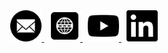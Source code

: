 <div align=center>
   <a href="mailto:mail@lukaswittmann.com">
   <img src="./images/email.svg" alt="E-Mail" width="50">
   </a>
&nbsp
   <a href="https://lukaswittmann.com">
   <img src="./images/website.svg" alt="Website" width="50">
   </a>
&nbsp
   <a href="https://www.youtube.com/channel/UCpXvAwnxumFDjF5qvkFLDfw">
   <img src="./images/youtube.svg" alt="Youtube" width="50">
   </a>
&nbsp
   <a href="https://www.linkedin.com/in/lukas-wittmann-1647bb1ba/">
   <img src="./images/linkedin.svg" alt="LinkedIn" width="50">
   </a>
</div>
   
<!--
**lukaswittmann/lukaswittmann** is a ✨ _special_ ✨ repository because its `README.md` (this file) appears on your GitHub profile.

Here are some ideas to get you started:

- 🔭 I’m currently working on ...
- 🌱 I’m currently learning ...
- 👯 I’m looking to collaborate on ...
- 🤔 I’m looking for help with ...
- 💬 Ask me about ...
- 📫 How to reach me: ...
- 😄 Pronouns: ...
- ⚡ Fun fact: ...
-->
